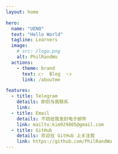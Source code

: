 ```yaml
---
layout: home

hero:
  name: "UENO"
  text: "Hello World"
  tagline: Learners
  image:
    # src: /logo.png
    alt: PhilRandWu
  actions:
    - theme: brand
      text: 👉  Blog  👈
      link: /aboutme

features:
  - title: Telegram
    details: 即刻与我联系
    link:
  - title: Email
    details: 不妨给我发封电子邮件
    link: mailto:kim929805@gmail.com
  - title: GitHub
    details: 欢迎在 GitHub 上关注我
    link: https://github.com/PhilRandWu
---
```

